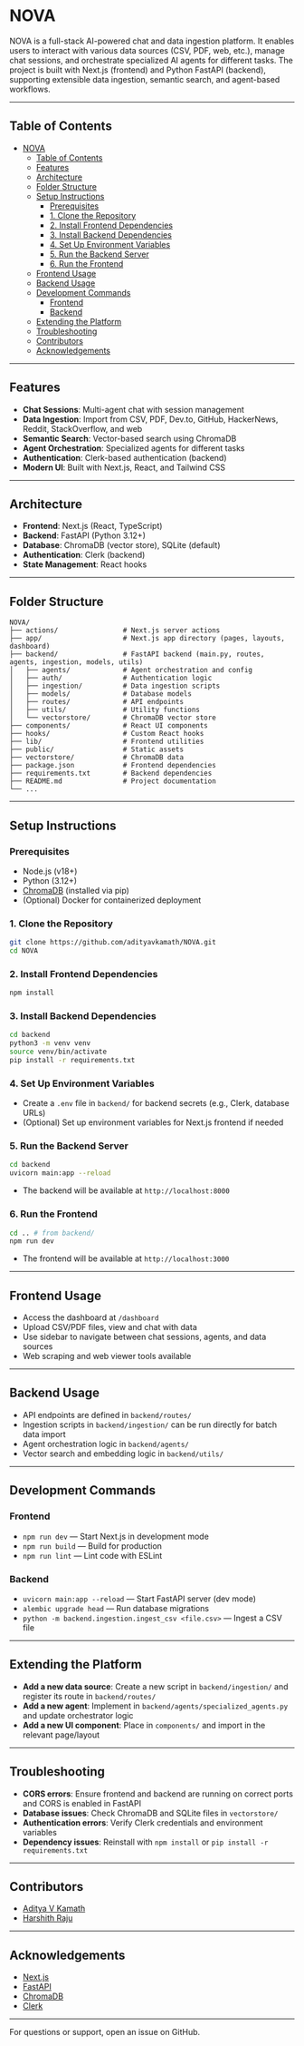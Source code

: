 # NOVA

NOVA is a full-stack AI-powered chat and data ingestion platform. It enables users to interact with various data sources (CSV, PDF, web, etc.), manage chat sessions, and orchestrate specialized AI agents for different tasks. The project is built with Next.js (frontend) and Python FastAPI (backend), supporting extensible data ingestion, semantic search, and agent-based workflows.

---

## Table of Contents
- [NOVA](#nova)
  - [Table of Contents](#table-of-contents)
  - [Features](#features)
  - [Architecture](#architecture)
  - [Folder Structure](#folder-structure)
  - [Setup Instructions](#setup-instructions)
    - [Prerequisites](#prerequisites)
    - [1. Clone the Repository](#1-clone-the-repository)
    - [2. Install Frontend Dependencies](#2-install-frontend-dependencies)
    - [3. Install Backend Dependencies](#3-install-backend-dependencies)
    - [4. Set Up Environment Variables](#4-set-up-environment-variables)
    - [5. Run the Backend Server](#5-run-the-backend-server)
    - [6. Run the Frontend](#6-run-the-frontend)
  - [Frontend Usage](#frontend-usage)
  - [Backend Usage](#backend-usage)
  - [Development Commands](#development-commands)
    - [Frontend](#frontend)
    - [Backend](#backend)
  - [Extending the Platform](#extending-the-platform)
  - [Troubleshooting](#troubleshooting)
  - [Contributors](#contributors)
  - [Acknowledgements](#acknowledgements)

---

## Features
- **Chat Sessions**: Multi-agent chat with session management
- **Data Ingestion**: Import from CSV, PDF, Dev.to, GitHub, HackerNews, Reddit, StackOverflow, and web
- **Semantic Search**: Vector-based search using ChromaDB
- **Agent Orchestration**: Specialized agents for different tasks
- **Authentication**: Clerk-based authentication (backend)
- **Modern UI**: Built with Next.js, React, and Tailwind CSS

---

## Architecture
- **Frontend**: Next.js (React, TypeScript)
- **Backend**: FastAPI (Python 3.12+)
- **Database**: ChromaDB (vector store), SQLite (default)
- **Authentication**: Clerk (backend)
- **State Management**: React hooks

---

## Folder Structure
```
NOVA/
├── actions/                # Next.js server actions
├── app/                    # Next.js app directory (pages, layouts, dashboard)
├── backend/                # FastAPI backend (main.py, routes, agents, ingestion, models, utils)
│   ├── agents/             # Agent orchestration and config
│   ├── auth/               # Authentication logic
│   ├── ingestion/          # Data ingestion scripts
│   ├── models/             # Database models
│   ├── routes/             # API endpoints
│   ├── utils/              # Utility functions
│   └── vectorstore/        # ChromaDB vector store
├── components/             # React UI components
├── hooks/                  # Custom React hooks
├── lib/                    # Frontend utilities
├── public/                 # Static assets
├── vectorstore/            # ChromaDB data
├── package.json            # Frontend dependencies
├── requirements.txt        # Backend dependencies
├── README.md               # Project documentation
└── ...
```

---

## Setup Instructions

### Prerequisites
- Node.js (v18+)
- Python (3.12+)
- [ChromaDB](https://www.trychroma.com/) (installed via pip)
- (Optional) Docker for containerized deployment

### 1. Clone the Repository
```bash
git clone https://github.com/adityavkamath/NOVA.git
cd NOVA
```

### 2. Install Frontend Dependencies
```bash
npm install
```

### 3. Install Backend Dependencies
```bash
cd backend
python3 -m venv venv
source venv/bin/activate
pip install -r requirements.txt
```

### 4. Set Up Environment Variables
- Create a `.env` file in `backend/` for backend secrets (e.g., Clerk, database URLs)
- (Optional) Set up environment variables for Next.js frontend if needed

### 5. Run the Backend Server
```bash
cd backend
uvicorn main:app --reload
```
- The backend will be available at `http://localhost:8000`

### 6. Run the Frontend
```bash
cd .. # from backend/
npm run dev
```
- The frontend will be available at `http://localhost:3000`

---

## Frontend Usage
- Access the dashboard at `/dashboard`
- Upload CSV/PDF files, view and chat with data
- Use sidebar to navigate between chat sessions, agents, and data sources
- Web scraping and web viewer tools available

---

## Backend Usage
- API endpoints are defined in `backend/routes/`
- Ingestion scripts in `backend/ingestion/` can be run directly for batch data import
- Agent orchestration logic in `backend/agents/`
- Vector search and embedding logic in `backend/utils/`

---

## Development Commands

### Frontend
- `npm run dev` — Start Next.js in development mode
- `npm run build` — Build for production
- `npm run lint` — Lint code with ESLint

### Backend
- `uvicorn main:app --reload` — Start FastAPI server (dev mode)
- `alembic upgrade head` — Run database migrations
- `python -m backend.ingestion.ingest_csv <file.csv>` — Ingest a CSV file

---

## Extending the Platform
- **Add a new data source**: Create a new script in `backend/ingestion/` and register its route in `backend/routes/`
- **Add a new agent**: Implement in `backend/agents/specialized_agents.py` and update orchestrator logic
- **Add a new UI component**: Place in `components/` and import in the relevant page/layout

---

## Troubleshooting
- **CORS errors**: Ensure frontend and backend are running on correct ports and CORS is enabled in FastAPI
- **Database issues**: Check ChromaDB and SQLite files in `vectorstore/`
- **Authentication errors**: Verify Clerk credentials and environment variables
- **Dependency issues**: Reinstall with `npm install` or `pip install -r requirements.txt`

---

## Contributors
- [Aditya V Kamath](https://github.com/adityavkamath)
- [Harshith Raju](https://github.com/raharsh)


---

## Acknowledgements
- [Next.js](https://nextjs.org/)
- [FastAPI](https://fastapi.tiangolo.com/)
- [ChromaDB](https://www.trychroma.com/)
- [Clerk](https://clerk.com/)

---

For questions or support, open an issue on GitHub.
